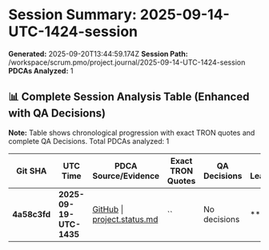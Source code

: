 # Session Summary: 2025-09-14-UTC-1424-session

**Generated:** 2025-09-20T13:44:59.174Z
**Session Path:** /workspace/scrum.pmo/project.journal/2025-09-14-UTC-1424-session
**PDCAs Analyzed:** 1

## **📊 Complete Session Analysis Table (Enhanced with QA Decisions)**

**Note:** Table shows chronological progression with exact TRON quotes and complete QA Decisions. Total PDCAs analyzed: 1

| **Git SHA** | **UTC Time** | **PDCA Source/Evidence** | **Exact TRON Quotes** | **QA Decisions** | **Key Learning/Achievement** |
|-------------|--------------|--------------------------|------------------------|------------------|-----------------------------|
| **4a58c3fd** | **2025-09-19-UTC-1435** | [GitHub](https://github.com/Cerulean-Circle-GmbH/Web4Articles/blob/dev/2025-09-19-UTC-1657/scrum.pmo/project.journal/2025-09-14-UTC-1424-session/project.status.md) \| [project.status.md](N/A) | `` | No decisions | **** |
